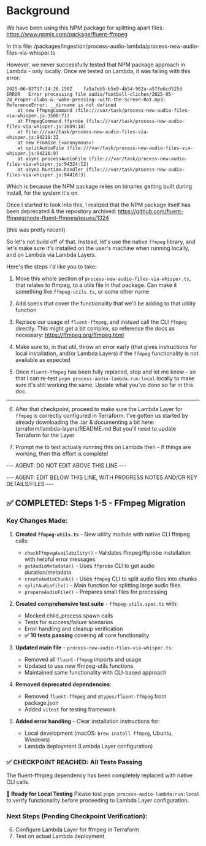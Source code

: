# Background

We have been using this NPM package for splitting apart files: https://www.npmjs.com/package/fluent-ffmpeg

In this file: /packages/ingestion/process-audio-lambda/process-new-audio-files-via-whisper.ts

However, we never successfully tested that NPM package approach in Lambda - only locally.
Once we tested on Lambda, it was failing with this error:

```
2025-06-02T17:14:26.150Z	fa9a7eb5-b5e9-4b54-962a-a57fe6cd525d	ERROR	Error processing file audio/football-cliches/2025-05-28_Proper-clubs-&--woke-pressing--with-the-Screen-Rot.mp3: ReferenceError: __dirname is not defined
    at new FfmpegCommand (file:///var/task/process-new-audio-files-via-whisper.js:3500:71)
    at FfmpegCommand.ffprobe (file:///var/task/process-new-audio-files-via-whisper.js:3609:18)
    at file:///var/task/process-new-audio-files-via-whisper.js:94219:32
    at new Promise (<anonymous>)
    at splitAudioFile (file:///var/task/process-new-audio-files-via-whisper.js:94216:9)
    at async processAudioFile (file:///var/task/process-new-audio-files-via-whisper.js:94324:12)
    at async Runtime.handler (file:///var/task/process-new-audio-files-via-whisper.js:94416:3)
```

Which is because the NPM package relies on binaries getting built during install, for the system it's on.

Once I started to look into this, I realized that the NPM package itself has been deprecated & the repository archived:
https://github.com/fluent-ffmpeg/node-fluent-ffmpeg/issues/1324

(this was pretty recent)

So let's not build off of that. Instead, let's use the native `ffmpeg` library, and let's make sure it's installed on the user's machine when running locally, and on Lambda via Lambda Layers.

Here's the steps I'd like you to take:

1. Move this whole section of `process-new-audio-files-via-whisper.ts`, that relates to ffmpeg, to a utils file in that package. Can make it something like `ffmpeg-utils.ts`, or some other name

2. Add specs that cover the functionality that we'll be adding to that utility function

3. Replace our usage of `fluent-ffmpeg`, and instead call the CLI `ffmpeg` directly. This might get a bit complex, so reference the docs as necessary: https://ffmpeg.org/ffmpeg.html

4. Make sure to, in that util, throw an error early (that gives instructions for local installation, and/or Lambda Layers) if the `ffmpeg` functionality is not available as expected

5. Once `fluent-ffmpeg` has been fully replaced, stop and let me know - so that I can re-test `pnpm process-audio-lambda:run:local` locally to make sure it's still working the same. Update what you've done so far in this doc.

---

6. After that checkpoint, proceed to make sure the Lambda Layer for `ffmpeg` is correctly configured in Terraform. I've gotten us started by already downloading the .tar & documenting a bit here:
terraform/lambda-layers/README.md
But you'll need to update Terraform for the Layer

7. Prompt me to test actually running this on Lambda then - if things are working, then this effort is complete!

--- AGENT: DO NOT EDIT ABOVE THIS LINE ---

--- AGENT: EDIT BELOW THIS LINE, WITH PROGRESS NOTES AND/OR KEY DETAILS/FILES ---

## ✅ COMPLETED: Steps 1-5 - FFmpeg Migration

### Key Changes Made:
1. **Created `ffmpeg-utils.ts`** - New utility module with native CLI ffmpeg calls:
   - `checkFfmpegAvailability()` - Validates ffmpeg/ffprobe installation with helpful error messages
   - `getAudioMetadata()` - Uses `ffprobe` CLI to get audio duration/metadata  
   - `createAudioChunk()` - Uses `ffmpeg` CLI to split audio files into chunks
   - `splitAudioFile()` - Main function for splitting large audio files
   - `prepareAudioFile()` - Prepares small files for processing

2. **Created comprehensive test suite** - `ffmpeg-utils.spec.ts` with:
   - Mocked child_process spawn calls
   - Tests for success/failure scenarios 
   - Error handling and cleanup verification
   - **✅ 10 tests passing** covering all core functionality

3. **Updated main file** - `process-new-audio-files-via-whisper.ts`:
   - Removed all `fluent-ffmpeg` imports and usage
   - Updated to use new ffmpeg-utils functions
   - Maintained same functionality with CLI-based approach

4. **Removed deprecated dependencies**:
   - Removed `fluent-ffmpeg` and `@types/fluent-ffmpeg` from package.json
   - Added `vitest` for testing framework

5. **Added error handling** - Clear installation instructions for:
   - Local development (macOS: `brew install ffmpeg`, Ubuntu, Windows)
   - Lambda deployment (Lambda Layer configuration)

### ✅ CHECKPOINT REACHED: All Tests Passing
The fluent-ffmpeg dependency has been completely replaced with native CLI calls. 

**🚀 Ready for Local Testing**
Please test `pnpm process-audio-lambda:run:local` to verify functionality before proceeding to Lambda Layer configuration.

### Next Steps (Pending Checkpoint Verification):
6. Configure Lambda Layer for ffmpeg in Terraform
7. Test on actual Lambda deployment